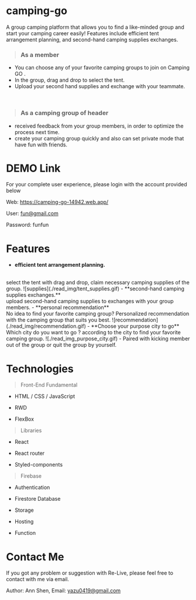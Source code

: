 # camping-go
A group camping platform that allows you to find a like-minded group and start your camping career easily! Features include efficient tent arrangement planning, and second-hand camping supplies exchanges.
> ### As a member

- You can choose any of your favorite camping groups to join on Camping GO .
- In the group, drag and drop to select the tent.
- Upload your second hand supplies and exchange with your teammate.
<br>


> ### As a camping group of header
- received feedback from your group members, in order to optimize the process  next time.
- create your camping group quickly and also can set private mode that have fun with friends.   

# DEMO Link
For your complete user experience, please login with the account provided below

Web: https://camping-go-14942.web.app/

User: fun@gmail.com

Password: funfun


# Features
- **efficient tent arrangement planning.**
<br>
select the tent with drag and drop, claim necessary camping supplies of the group.
![supplies](./read_img/tent_supplies.gif) 
- **second-hand camping supplies exchanges.**
<br>
upload second-hand camping supplies to exchanges with your group members.
- **personal recommendation**
<br>
 No idea to find your favorite camping group? Personalized recommendation with the camping group that suits you best.
 ![recommendation](./read_img/recommendation.gif) 
- **Choose your purpose city to go**
<br>
Which city do you want to go ?  according to the city to find your favorite camping group.
 ![./read_img_purpose_city.gif) 
- Paired with kicking member out of the group or quit the group by yourself. 

# Technologies
> Front-End Fundamental 
  - HTML / CSS / JavaScript
    
  - RWD
    
  - FlexBox
    
> Libraries 
  - React
    
  - React router
    
  - Styled-components
    
> Firebase
  - Authentication
    
  - Firestore Database
    
  - Storage
    
  - Hosting
    
  - Function

# Contact Me
If you got any problem or suggestion with Re-Live, please feel free to contact with me via email.

Author: Ann Shen,
Email: yazu0419@gmail.com
